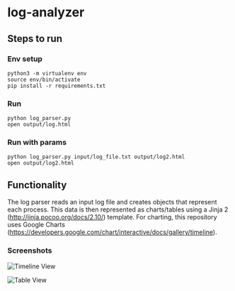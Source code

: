 # log-analyzer

## Steps to run
### Env setup
```
python3 -m virtualenv env
source env/bin/activate
pip install -r requirements.txt 
```
### Run
```
python log_parser.py 
open output/log.html
```
### Run with params
```
python log_parser.py input/log_file.txt output/log2.html
open output/log2.html
```

## Functionality

The log parser reads an input log file and creates objects that represent each process. This data is then represented as charts/tables using a Jinja 2 (http://jinja.pocoo.org/docs/2.10/) template. For charting, this repository uses Google Charts (https://developers.google.com/chart/interactive/docs/gallery/timeline).

### Screenshots

![Timeline View](https://user-images.githubusercontent.com/28618260/50991193-ef298080-14c8-11e9-8d12-6c0673976e66.png "Timeline View")

![Table View](https://user-images.githubusercontent.com/28618260/50991196-f0f34400-14c8-11e9-8f34-7cc13fde4989.png "Table View")
